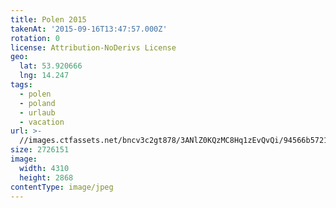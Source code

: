 ```yaml
---
title: Polen 2015
takenAt: '2015-09-16T13:47:57.000Z'
rotation: 0
license: Attribution-NoDerivs License
geo:
  lat: 53.920666
  lng: 14.247
tags:
  - polen
  - poland
  - urlaub
  - vacation
url: >-
  //images.ctfassets.net/bncv3c2gt878/3ANlZ0KQzMC8Hq1zEvQvQi/94566b5721d274ad8c90a18ad64b4f9b/polen-2015_25325071844_o
size: 2726151
image:
  width: 4310
  height: 2868
contentType: image/jpeg
---
```


